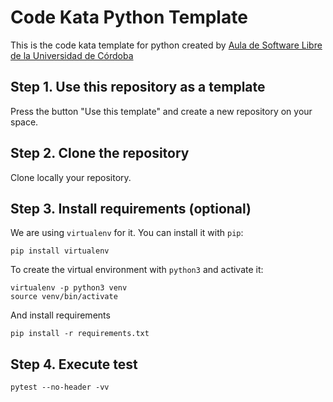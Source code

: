 # Code Kata Python Template

This is the code kata template for python created by [Aula de Software Libre de la Universidad de Córdoba](https://www.uco.es/aulasoftwarelibre/)

## Step 1. Use this repository as a template

Press the button "Use this template" and create a new repository on your space.

## Step 2. Clone the repository

Clone locally your repository.

## Step 3. Install requirements (optional)

We are using `virtualenv` for it. You can install it with `pip`:

`pip install virtualenv`

To create the virtual environment with `python3` and activate it:

```
virtualenv -p python3 venv
source venv/bin/activate
```

And install requirements

`pip install -r requirements.txt`

## Step 4. Execute test

`pytest --no-header -vv`
